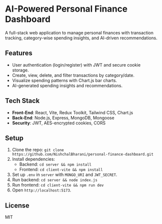 # AI-Powered Personal Finance Dashboard

A full-stack web application to manage personal finances with transaction tracking, category-wise spending insights, and AI-driven recommendations.

## Features
- User authentication (login/register) with JWT and secure cookie storage.
- Create, view, delete, and filter transactions by category/date.
- Visualize spending patterns with Chart.js bar charts.
- AI-generated spending insights and recommendations.

## Tech Stack
- **Front-End**: React, Vite, Redux Toolkit, Tailwind CSS, Chart.js
- **Back-End**: Node.js, Express, MongoDB, Mongoose
- **Security**: JWT, AES-encrypted cookies, CORS

## Setup
1. Clone the repo: `git clone https://github.com/NishchalBharani/personal-finance-dashboard.git`
2. Install dependencies:
   - Backend: `cd server && npm install`
   - Frontend: `cd client-vite && npm install`
3. Set up `.env` in `server` with `MONGO_URI` and `JWT_SECRET`.
4. Run backend: `cd server && node index.js`
5. Run frontend: `cd client-vite && npm run dev`
6. Open `http://localhost:5173`.

## License
MIT